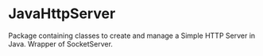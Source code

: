 # JavaHttpServer
Package containing classes to create and manage a Simple HTTP Server in Java.
Wrapper of SocketServer.

